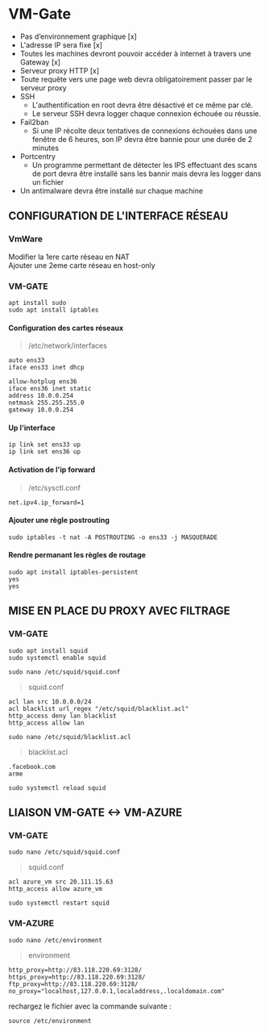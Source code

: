 # VM-Gate
* Pas d’environnement graphique [x]
* L'adresse IP sera fixe [x]
* Toutes les machines devront pouvoir accéder à internet à travers une Gateway [x]
* Serveur proxy HTTP [x]
* Toute requête vers une page web devra obligatoirement passer par le serveur proxy
* SSH
  * L'authentification en root devra être désactivé et ce même par clé.
  * Le serveur SSH devra logger chaque connexion échouée ou réussie.
* Fail2ban
  * Si une IP récolte deux tentatives de connexions échouées dans une fenêtre de 6
  heures, son IP devra être bannie pour une durée de 2 minutes
* Portcentry
  * Un programme permettant de détecter les IPS effectuant des scans de port devra être installé sans les bannir mais devra les logger dans un fichier
* Un antimalware devra être installé sur chaque machine

## CONFIGURATION DE L'INTERFACE RÉSEAU
### VmWare
Modifier la 1ere carte réseau en NAT  
Ajouter une 2eme carte réseau en host-only
### VM-GATE
```
apt install sudo
sudo apt install iptables
```
#### Configuration des cartes réseaux
> /etc/network/interfaces
```
auto ens33
iface ens33 inet dhcp

allow-hotplug ens36
iface ens36 inet static
address 10.0.0.254
netmask 255.255.255.0
gateway 10.0.0.254
```
#### Up l'interface
```
ip link set ens33 up
ip link set ens36 up
```
#### Activation de l'ip forward
> /etc/sysctl.conf
```
net.ipv4.ip_forward=1
```
#### Ajouter une règle postrouting
```
sudo iptables -t nat -A POSTROUTING -o ens33 -j MASQUERADE
```
#### Rendre permanant les règles de routage
```
sudo apt install iptables-persistent
yes
yes
```
## MISE EN PLACE DU PROXY AVEC FILTRAGE
### VM-GATE
``` 
sudo apt install squid  
sudo systemctl enable squid
```
```
sudo nano /etc/squid/squid.conf
```
> squid.conf
```
acl lan src 10.0.0.0/24
acl blacklist url_regex "/etc/squid/blacklist.acl"
http_access deny lan blacklist
http_access allow lan
```
```
sudo nano /etc/squid/blacklist.acl
```
> blacklist.acl
```
.facebook.com
arme
```
```
sudo systemctl reload squid
```
## LIAISON VM-GATE <-> VM-AZURE
### VM-GATE
```
sudo nano /etc/squid/squid.conf
```
> squid.conf
```
acl azure_vm src 20.111.15.63
http_access allow azure_vm
```
```
sudo systemctl restart squid
```
### VM-AZURE
```
sudo nano /etc/environment
```
> environment
```
http_proxy=http://83.118.220.69:3128/
https_proxy=http://83.118.220.69:3128/
ftp_proxy=http://83.118.220.69:3128/
no_proxy="localhost,127.0.0.1,localaddress,.localdomain.com"
```
rechargez le fichier avec la commande suivante :
```
source /etc/environment
```



